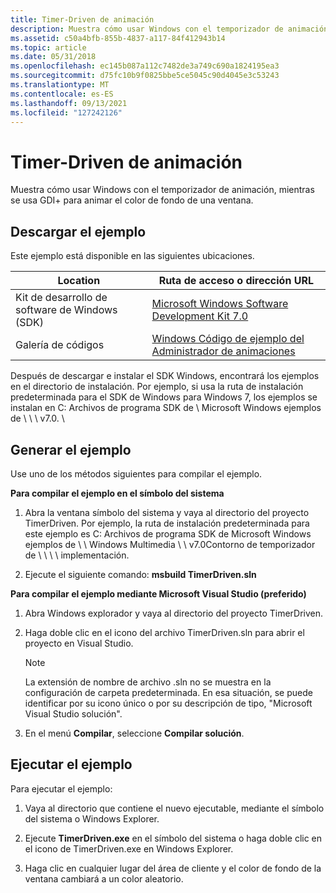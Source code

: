 ```yaml
---
title: Timer-Driven de animación
description: Muestra cómo usar Windows con el temporizador de animación, mientras se usa GDI+ para animar el color de fondo de una ventana.
ms.assetid: c50a4bfb-855b-4837-a117-84f412943b14
ms.topic: article
ms.date: 05/31/2018
ms.openlocfilehash: ec145b087a112c7482de3a749c690a1824195ea3
ms.sourcegitcommit: d75fc10b9f0825bbe5ce5045c90d4045e3c53243
ms.translationtype: MT
ms.contentlocale: es-ES
ms.lasthandoff: 09/13/2021
ms.locfileid: "127242126"
---
```

# <a name="timer-driven-animation-sample"></a>Timer-Driven de animación

Muestra cómo usar Windows con el temporizador de animación, mientras se usa GDI+ para animar el color de fondo de una ventana.

## <a name="downloading-the-sample"></a>Descargar el ejemplo

Este ejemplo está disponible en las siguientes ubicaciones.



| Location                               | Ruta de acceso o dirección URL                                                                                          |
|----------------------------------------|---------------------------------------------------------------------------------------------------|
| Kit de desarrollo de software de Windows (SDK) | [Microsoft Windows Software Development Kit 7.0](https://msdn.microsoft.com/windowsvista/bb980924.aspx) |
| Galería de códigos                           | [Windows Código de ejemplo del Administrador de animaciones](https://github.com/microsoft/Windows-classic-samples/tree/master/Samples/DirectCompositionWindowsAnimationManager)         |



 

Después de descargar e instalar el SDK Windows, encontrará los ejemplos en el directorio de instalación. Por ejemplo, si usa la ruta de instalación predeterminada para el SDK de Windows para Windows 7, los ejemplos se instalan en C: Archivos de programa SDK de \\ Microsoft Windows ejemplos de \\ \\ \\ v7.0. \\

## <a name="building-the-sample"></a>Generar el ejemplo

Use uno de los métodos siguientes para compilar el ejemplo.

**Para compilar el ejemplo en el símbolo del sistema**

1.  Abra la ventana símbolo del sistema y vaya al directorio del proyecto TimerDriven. Por ejemplo, la ruta de instalación predeterminada para este ejemplo es C: Archivos de programa SDK de Microsoft Windows ejemplos de \\ \\ Windows Multimedia \\ \\ v7.0Contorno de temporizador de \\ \\ \\ \\ implementación.

2.  Ejecute el siguiente comando: **msbuild TimerDriven.sln**

**Para compilar el ejemplo mediante Microsoft Visual Studio (preferido)**

1.  Abra Windows explorador y vaya al directorio del proyecto TimerDriven.

2.  Haga doble clic en el icono del archivo TimerDriven.sln para abrir el proyecto en Visual Studio.

    > [!Note]  
    > La extensión de nombre de archivo .sln no se muestra en la configuración de carpeta predeterminada. En esa situación, se puede identificar por su icono único o por su descripción de tipo, "Microsoft Visual Studio solución".

     

3.  En el menú **Compilar**, seleccione **Compilar solución**.

## <a name="running-the-sample"></a>Ejecutar el ejemplo

Para ejecutar el ejemplo:

1.  Vaya al directorio que contiene el nuevo ejecutable, mediante el símbolo del sistema o Windows Explorer.

2.  Ejecute **TimerDriven.exe** en el símbolo del sistema o haga doble clic en el icono de TimerDriven.exe en Windows Explorer.

3.  Haga clic en cualquier lugar del área de cliente y el color de fondo de la ventana cambiará a un color aleatorio.

 

 





